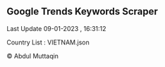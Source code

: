 

## Google Trends Keywords Scraper 
 
Last Update 09-01-2023 , 16:31:12

Country List :
VIETNAM.json



© Abdul Muttaqin 
